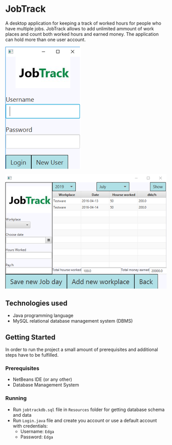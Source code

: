 # JobTrack

A desktop application for keeping a track of worked hours for people who have multiple jobs. JobTrack allows to add unlimited ammount of work places
and count both worked hours and earned money. The application can hold more than one user account.  

![alt text](src/Resources/Screenshots/Login.png "Login view")

![alt text](src/Resources/Screenshots/MainView.png "Main view")

## Technologies used

+ Java programming language
+ MySQL relational database management system (DBMS)

## Getting Started

In order to run the project a small amount of prerequisites and additional steps have to be fulfilled.

### Prerequisites

+ NetBeans IDE (or any other)
+ Database Management System

### Running

+ Run `jobtrackdb.sql` file in `Resources` folder for getting database schema and data
+ Run `Login.java` file and create you account or use a default account with credentials:
    - Username: `Edga`
    - Password: `Edga`

